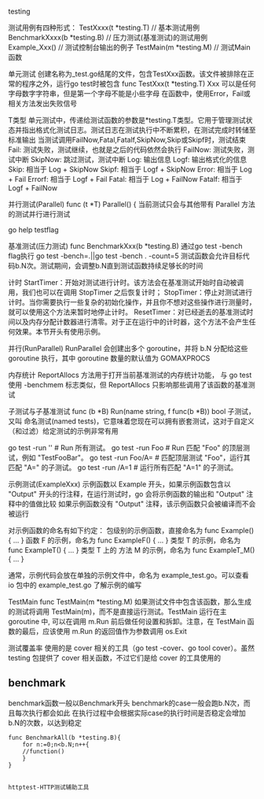 testing

测试用例有四种形式： 
TestXxxx(t *testing.T) // 基本测试用例 
BenchmarkXxxx(b *testing.B) // 压力测试(基准测试)的测试用例 
Example_Xxx() // 测试控制台输出的例子 
TestMain(m *testing.M) // 测试Main函数

单元测试
创建名称为_test.go结尾的文件，包含TestXxx函数。该文件被排除在正常的程序之外，运行go test时被包含
func TestXxx(t *testing.T)
Xxx 可以是任何字母数字字符串，但是第一个字母不能是小些字母
在函数中，使用Error，Fail或相关方法发出失败信号

T类型
单元测试中，传递给测试函数的参数是*testing.T类型。它用于管理测试状态并指出格式化测试日志。测试日志在测试执行中不断累积，在测试完成时转储至标准输出
当测试调用FailNow,Fatal,Fatalf,SkipNow,Skip或Skipf时，测试结束
Fail: 测试失败，测试继续，也就是之后的代码依然会执行
FailNow: 测试失败，测试中断
SkipNow: 跳过测试，测试中断
Log: 输出信息
Logf: 输出格式化的信息
Skip: 相当于 Log + SkipNow
Skipf: 相当于 Logf + SkipNow
Error: 相当于 Log + Fail
Errorf: 相当于 Logf + Fail
Fatal: 相当于 Log + FailNow
Fatalf: 相当于 Logf + FailNow


并行测试(Parallel)
func (t *T) Parallel() {
当前测试只会与其他带有 Parallel 方法的测试并行进行测试


go help testflag

基准测试(压力测试)
func BenchmarkXxx(b *testing.B)
通过go test -bench flag执行 go test -bench=.||go test -bench . -count=5
测试函数会允许目标代码b.N次。测试期间，会调整b.N直到测试函数持续足够长的时间

计时
StartTimer：开始对测试进行计时。该方法会在基准测试开始时自动被调用，我们也可以在调用 StopTimer 之后恢复计时；
StopTimer：停止对测试进行计时。当你需要执行一些复杂的初始化操作，并且你不想对这些操作进行测量时，就可以使用这个方法来暂时地停止计时。
ResetTimer：对已经逝去的基准测试时间以及内存分配计数器进行清零。对于正在运行中的计时器，这个方法不会产生任何效果。本节开头有使用示例。


并行(RunParallel)
RunParallel 会创建出多个 goroutine，并将 b.N 分配给这些 goroutine 执行，其中 goroutine 数量的默认值为 GOMAXPROCS


内存统计
ReportAllocs 方法用于打开当前基准测试的内存统计功能， 与 go test 使用 -benchmem 标志类似，但 ReportAllocs 只影响那些调用了该函数的基准测试



子测试与子基准测试
func (b *B) Run(name string, f func(b *B)) bool
子测试，又叫 命名测试(named tests)，它意味着您现在可以拥有嵌套测试，这对于自定义（和过滤）给定测试的示例非常有用

go test -run ''      # Run 所有测试。
go test -run Foo     # Run 匹配 "Foo" 的顶层测试，例如 "TestFooBar"。
go test -run Foo/A=  # 匹配顶层测试 "Foo"，运行其匹配 "A=" 的子测试。
go test -run /A=1    # 运行所有匹配 "A=1" 的子测试。


示例测试(ExampleXxx)
示例函数以 Example 开头，如果示例函数包含以 "Output" 开头的行注释，在运行测试时，go 会将示例函数的输出和 "Output" 注释中的值做比较
如果示例函数没有 "Output" 注释，该示例函数只会被编译而不会被运行


对示例函数的命名有如下约定：
包级别的示例函数，直接命名为 func Example() { ... }
函数 F 的示例，命名为 func ExampleF() { ... }
类型 T 的示例，命名为 func ExampleT() { ... }
类型 T 上的 方法 M 的示例，命名为 func ExampleT_M() { ... }

通常，示例代码会放在单独的示例文件中，命名为 example_test.go。可以查看 io 包中的 example_test.go 了解示例的编写


TestMain
func TestMain(m *testing.M)
如果测试文件中包含该函数，那么生成的测试将调用 TestMain(m)，而不是直接运行测试。TestMain 运行在主 goroutine 中, 可以在调用 m.Run 前后做任何设置和拆卸。注意，在 TestMain 函数的最后，应该使用 m.Run 的返回值作为参数调用 os.Exit


测试覆盖率
使用的是 cover 相关的工具（go test -cover、go tool cover）。虽然 testing 包提供了 cover 相关函数，不过它们是给 cover 的工具使用的


## benchmark

benchmark函数一般以Benchmark开头
benchmark的case一般会跑b.N次，而且每次执行都会如此
在执行过程中会根据实际case的执行时间是否稳定会增加b.N的次数，以达到稳定

```
func BenchmarkAll(b *testing.B){
    for n:=0;n<b.N;n++{
    //function()
    }
}


httptest-HTTP测试辅助工具



